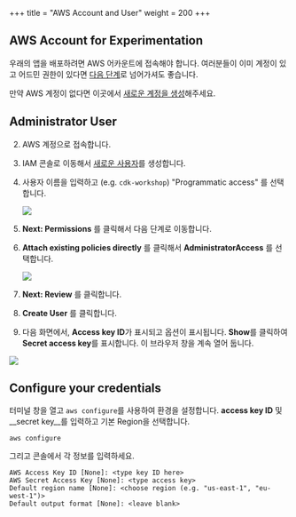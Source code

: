 +++
title = "AWS Account and User"
weight = 200
+++

## AWS Account for Experimentation

우래의 앱을 배포하려면 AWS 어카운트에 접속해야 합니다. 여러분들이 이미 계정이 있고 어드민 권한이 있다면 [다음 단계](./300-nodejs.html)로 넘어가셔도 좋습니다.

만약 AWS 계정이 없다면 이곳에서 [새로운 계정을 생성](https://portal.aws.amazon.com/billing/signup)해주세요.

## Administrator User

2. AWS 계정으로 접속합니다.
3. IAM 콘솔로 이동해서 [새로운 사용자](https://console.aws.amazon.com/iam/home?#/users$new)를 생성합니다.
4. 사용자 이름을 입력하고 (e.g. `cdk-workshop`) "Programmatic access" 를 선택합니다.

    ![](./new-user-1.png)

5. **Next: Permissions** 를 클릭해서 다음 단계로 이동합니다.
6. **Attach existing policies directly** 를 클릭해서 **AdministratorAccess** 를 선택합니다.

    ![](./new-user-2.png)

7. **Next: Review** 를 클릭합니다.
8. **Create User** 를 클릭합니다.
9. 다음 화면에서, **Access key ID**가 표시되고 옵션이 표시됩니다. **Show**를 클릭하여 **Secret access key**를 표시합니다. 이 브라우저 창을 계속 열어 둡니다. 
   
 ![](./new-user-3.png)

## Configure your credentials

터미널 창을 열고 `aws configure`를 사용하여 환경을 설정합니다. __access key ID__ 및 __secret key__를 입력하고 기본 Region을 선택합니다.

```
aws configure
```

그리고 콘솔에서 각 정보를 입력하세요.

```
AWS Access Key ID [None]: <type key ID here>
AWS Secret Access Key [None]: <type access key>
Default region name [None]: <choose region (e.g. "us-east-1", "eu-west-1")>
Default output format [None]: <leave blank>
```
